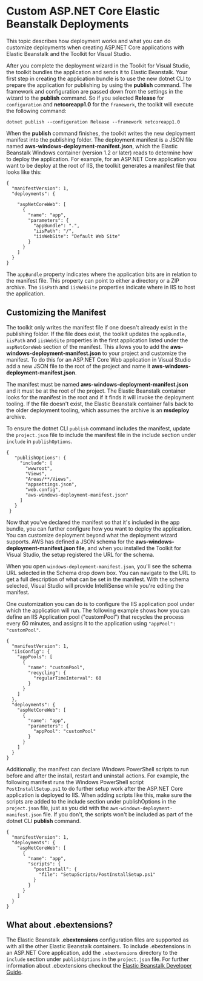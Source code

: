 # Custom ASP\.NET Core Elastic Beanstalk Deployments<a name="deployment-beanstalk-custom-netcore"></a>

This topic describes how deployment works and what you can do customize deployments when creating ASP\.NET Core applications with Elastic Beanstalk and the Toolkit for Visual Studio\.

After you complete the deployment wizard in the Toolkit for Visual Studio, the toolkit bundles the application and sends it to Elastic Beanstalk\. Your first step in creating the application bundle is to use the new dotnet CLI to prepare the application for publishing by using the **publish** command\. The framework and configuration are passed down from the settings in the wizard to the **publish** command\. So if you selected **Release** for `configuration` and **netcoreapp1\.0** for the `framework`, the toolkit will execute the following command:

 `dotnet publish --configuration Release --framework netcoreapp1.0` 

When the **publish** command finishes, the toolkit writes the new deployment manifest into the publishing folder\. The deployment manifest is a JSON file named **aws\-windows\-deployment\-manifest\.json**, which the Elastic Beanstalk Windows container \(version 1\.2 or later\) reads to determine how to deploy the application\. For example, for an ASP\.NET Core application you want to be deploy at the root of IIS, the toolkit generates a manifest file that looks like this:

```
{
  "manifestVersion": 1,
  "deployments": {

    "aspNetCoreWeb": [
      {
        "name": "app",
        "parameters": {
          "appBundle": ".",
          "iisPath": "/",
          "iisWebSite": "Default Web Site"
        }
      }
    ]
  }
}
```

The `appBundle` property indicates where the application bits are in relation to the manifest file\. This property can point to either a directory or a ZIP archive\. The `iisPath` and `iisWebSite` properties indicate where in IIS to host the application\.

## Customizing the Manifest<a name="tkv-deploy-beanstalk-custom-netcore-manifest"></a>

The toolkit only writes the manifest file if one doesn't already exist in the publishing folder\. If the file does exist, the toolkit updates the `appBundle`, `iisPath` and `iisWebSite` properties in the first application listed under the `aspNetCoreWeb` section of the manifest\. This allows you to add the **aws\-windows\-deployment\-manifest\.json** to your project and customize the manifest\. To do this for an ASP\.NET Core Web application in Visual Studio add a new JSON file to the root of the project and name it **aws\-windows\-deployment\-manifest\.json**\.

The manifest must be named **aws\-windows\-deployment\-manifest\.json** and it must be at the root of the project\. The Elastic Beanstalk container looks for the manifest in the root and if it finds it will invoke the deployment tooling\. If the file doesn't exist, the Elastic Beanstalk container falls back to the older deployment tooling, which assumes the archive is an **msdeploy** archive\.

To ensure the dotnet CLI `publish` command includes the manifest, update the `project.json` file to include the manifest file in the include section under `include` in `publishOptions`\.

```
{
   "publishOptions": {
     "include": [
       "wwwroot",
       "Views",
       "Areas/**/Views",
       "appsettings.json",
       "web.config",
       "aws-windows-deployment-manifest.json"
     ]
   }
 }
```

Now that you've declared the manifest so that it's included in the app bundle, you can further configure how you want to deploy the application\. You can customize deployment beyond what the deployment wizard supports\. AWS has defined a JSON schema for the **aws\-windows\-deployment\-manifest\.json file**, and when you installed the Toolkit for Visual Studio, the setup registered the URL for the schema\.

When you open `windows-deployment-manifest.json`, you'll see the schema URL selected in the Schema drop down box\. You can navigate to the URL to get a full description of what can be set in the manifest\. With the schema selected, Visual Studio will provide IntelliSense while you're editing the manifest\.

One customization you can do is to configure the IIS application pool under which the application will run\. The following example shows how you can define an IIS Application pool \("customPool"\) that recycles the process every 60 minutes, and assigns it to the application using `"appPool": "customPool"`\.

```
{
  "manifestVersion": 1,
  "iisConfig": {
    "appPools": [
      {
        "name": "customPool",
        "recycling": {
          "regularTimeInterval": 60
        }
      }
    ]
  },
  "deployments": {
    "aspNetCoreWeb": [
      {
        "name": "app",
        "parameters": {
          "appPool": "customPool"
        }
      }
    ]
  }
}
```

Additionally, the manifest can declare Windows PowerShell scripts to run before and after the install, restart and uninstall actions\. For example, the following manifest runs the Windows PowerShell script `PostInstallSetup.ps1` to do further setup work after the ASP\.NET Core application is deployed to IIS\. When adding scripts like this, make sure the scripts are added to the include section under publishOptions in the `project.json` file, just as you did with the `aws-windows-deployment-manifest.json` file\. If you don't, the scripts won't be included as part of the dotnet CLI **publish** command\.

```
{
  "manifestVersion": 1,
  "deployments": {
    "aspNetCoreWeb": [
      {
        "name": "app",
        "scripts": {
          "postInstall": {
            "file": "SetupScripts/PostInstallSetup.ps1"
          }
        }
      }
    ]
  }
}
```

## What about \.ebextensions?<a name="tkv-deploy-beanstalk-custom-netcore-ebextensions"></a>

The Elastic Beanstalk **\.ebextensions** configuration files are supported as with all the other Elastic Beanstalk containers\. To include \.ebextensions in an ASP\.NET Core application, add the `.ebextensions` directory to the `include` section under `publishOptions` in the `project.json` file\. For further information about \.ebextensions checkout the [Elastic Beanstalk Developer Guide](https://docs.aws.amazon.com/elasticbeanstalk/latest/dg/ebextensions.html)\.